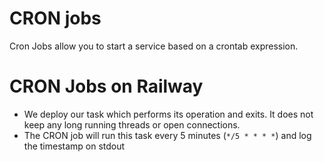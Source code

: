 # CRON jobs

Cron Jobs allow you to start a service based on a crontab expression.

# CRON Jobs on Railway

* We deploy our task which performs its operation and exits. It does not keep any long running threads or open connections.
* The CRON job will run this task every 5 minutes (`*/5 * * * *`) and log the timestamp on stdout